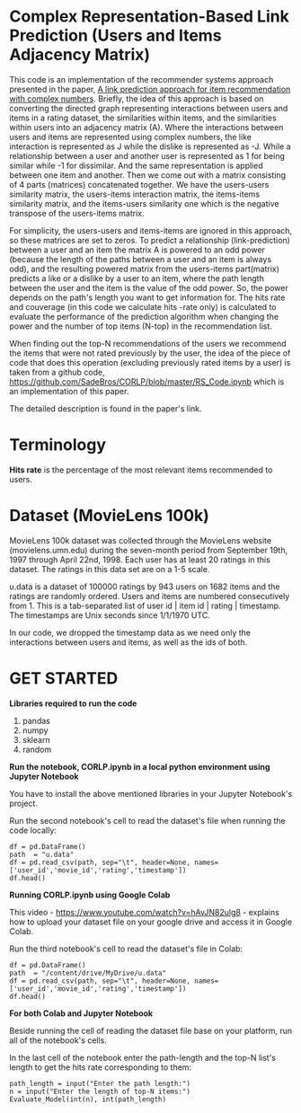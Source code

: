 Complex Representation-Based Link Prediction (Users and Items Adjacency Matrix)
===============================================================================
This code is an implementation of the recommender systems approach presented in the paper, [A link prediction approach for item recommendation with 
complex numbers](https://www.sciencedirect.com/science/article/pii/S0950705115000568). Briefly, the idea of this approach is based on converting the
directed graph representing interactions between users and items in a rating dataset, the similarities within items, and the similarities within users
into an adjacency matrix (A). Where the interactions between users and items are represented using complex numbers, the like interaction is represented 
as J while the dislike is represented as -J. While a relationship between a user and another user is represented as 1 for being similar while -1 for dissimilar. 
And the same representation is applied between one item and another. Then we come out with a matrix consisting of 4 parts (matrices) concatenated together. 
We have the users-users similarity matrix, the users-items interaction matrix, the items-items similarity matrix, and the items-users similarity one which is 
the negative transpose of the users-items matrix.

For simplicity, the users-users and items-items are ignored in this approach, so these matrices are set to zeros. To predict a relationship (link-prediction)
 between a user and an item the matrix A is powered to an odd power (because the length of the paths between a user and an item is always odd), and the resulting
 powered matrix from the users-items part(matrix) predicts a like or a dislike by a user to an item, where the path length between the user and the item is the 
value of the odd power. So, the power depends on the path's length you want to get information for. The hits rate and couverage (in this code we calculate hits 
-rate only) is calculated to evaluate the performance of the prediction algorithm when changing the power and the number of top items (N-top) in the recommendation list.

When finding out the top-N recommendations of the users we recommend the items that were not rated previously by the user, the idea of the piece of code
that does this operation (excluding previously rated items by a user) is taken from a github code, https://github.com/SadeBros/CORLP/blob/master/RS_Code.ipynb 
which is an implementation of this paper. 

The detailed description is found in the paper's link.

Terminology
============
**Hits rate** is the percentage of the most relevant items recommended to users.

Dataset (MovieLens 100k) 
=========================
MovieLens 100k dataset was collected through the MovieLens website (movielens.umn.edu) during the seven-month period from September 19th, 
1997 through April 22nd, 1998. Each user has at least 20 ratings in this dataset. The ratings in this data set are on a 1-5 scale.

u.data is a dataset of 100000 ratings by 943 users on 1682 items and the ratings are randomly ordered. Users and items are numbered consecutively from 1. 
This is a tab-separated list of user id | item id | rating | timestamp. The timestamps are Unix seconds since 1/1/1970 UTC.

In our code, we dropped the timestamp data as we need only the interactions between users and items, as well as the ids of both.

GET STARTED
===========
**Libraries required to run the code** 
 1. pandas
 2. numpy
 3. sklearn
 4. random

**Run the notebook, CORLP.ipynb in a local python environment using Jupyter Notebook**

You have to install the above mentioned libraries in your Jupyter Notebook's project.

Run the second notebook's cell to read the dataset's file when running the code locally:
```
df = pd.DataFrame()
path  = "u.data"
df = pd.read_csv(path, sep="\t", header=None, names=['user_id','movie_id','rating','timestamp'])
df.head()
```

**Running CORLP.ipynb using Google Colab**

This video - https://www.youtube.com/watch?v=hAvJN82ulg8 - explains how to upload your dataset file on your google drive
and access it in Google Colab. 

Run the third notebook's cell to read the dataset's file in Colab:
```
df = pd.DataFrame()
path  = "/content/drive/MyDrive/u.data"
df = pd.read_csv(path, sep="\t", header=None, names=['user_id','movie_id','rating','timestamp'])
df.head()
```

**For both Colab and Jupyter Notebook**

Beside running the cell of reading the dataset file base on your platform, run all of the notebook's cells.

In the last cell of the notebook enter the path-length and the top-N list's length to get the hits rate corresponding to them:
```
path_length = input("Enter the path length:")
n = input("Enter the length of top-N items:")
Evaluate_Model(int(n), int(path_length)
```
